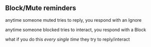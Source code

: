 ## Block/Mute reminders

anytime someone muted tries to reply, you respond with an Ignore

anytime someone blocked tries to interact, you respond with a Block

what if you do this *every single time* they try to reply/interact